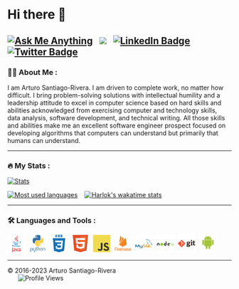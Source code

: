 # Hi there 👋
[![Ask Me Anything](https://img.shields.io/badge/Ask_me!-anything-orange.svg?style=for-the-badge&logo=gmail)](mailto:asantiago@arsari.com "I can help you!")&nbsp;&nbsp;
<a id="top" href="https://www.arsari.us/blog" title="Posts about coding" target="_blank"><img src="https://img.shields.io/badge/Blog-arsari.us-green.svg?style=for-the-badge&logo=blogger" /></a>&nbsp;&nbsp;
<a href="https://www.linkedin.com/in/arturosantiago"><img src="https://img.shields.io/badge/LinkedIn-blue?style=for-the-badge&logo=linkedin&logoColor=white" alt="LinkedIn Badge"/></a>&nbsp;&nbsp;
<a href="https://twitter.com/arq_asr"><img src="https://img.shields.io/badge/Twitter-lightblue?style=for-the-badge&logo=twitter&logoColor=white" alt="Twitter Badge"/></a>
---

### :man_technologist: About Me :

I am Arturo Santiago-Rivera. I am driven to complete work, no matter how difficult. I bring problem-solving solutions with intellectual humility and a leadership attitude to excel in computer science based on hard skills and abilities acknowledged from exercising computer and technology skills, data analysis, software development, and technical writing. All those skills and abilities make me an excellent software engineer prospect focused on developing algorithms that computers can understand but primarily that humans can understand.

---

### :fire: My Stats :

[![Stats](https://github-readme-stats.vercel.app/api?username=arsari&show_icons=true&theme=radical&cache_seconds=1800)](https://github.com/arsari)

[![Most used languages](https://github-readme-stats.vercel.app/api/top-langs/?username=arsari&theme=radical&layout=compact&langs_count=6&cache_seconds=1800)](https://github.com/arsari)&nbsp;&nbsp;&nbsp;&nbsp;[![Harlok's wakatime stats](https://github-readme-stats.vercel.app/api/wakatime?username=arsari&theme=radical&cache_seconds=1800)](https://github.com/arsari)

---

### :hammer_and_wrench: Languages and Tools :

<div>
  <img src="https://github.com/devicons/devicon/blob/master/icons/java/java-original-wordmark.svg" title="Java" alt="Java" width="40" height="40"/>&nbsp;
  <img src="https://github.com/devicons/devicon/blob/master/icons/python/python-original-wordmark.svg" title="Python" alt="Python" width="40" height="40"/>&nbsp;
  <img src="https://github.com/devicons/devicon/blob/master/icons/css3/css3-plain-wordmark.svg"  title="CSS3" alt="CSS" width="40" height="40"/>&nbsp;
  <img src="https://github.com/devicons/devicon/blob/master/icons/html5/html5-original.svg" title="HTML5" alt="HTML" width="40" height="40"/>&nbsp;
  <img src="https://github.com/devicons/devicon/blob/master/icons/javascript/javascript-original.svg" title="JavaScript" alt="JavaScript" width="40" height="40"/>&nbsp;
  <img src="https://github.com/devicons/devicon/blob/master/icons/firebase/firebase-plain-wordmark.svg" title="Firebase" alt="Firebase" width="40" height="40"/>&nbsp;
  <img src="https://github.com/devicons/devicon/blob/master/icons/mysql/mysql-original-wordmark.svg" title="MySQL"  alt="MySQL" width="40" height="40"/>&nbsp;
  <img src="https://github.com/devicons/devicon/blob/master/icons/nodejs/nodejs-original-wordmark.svg" title="NodeJS" alt="NodeJS" width="40" height="40"/>&nbsp;
  <img src="https://github.com/devicons/devicon/blob/master/icons/git/git-original-wordmark.svg" title="Git" alt="Git" width="40" height="40"/>&nbsp;
  <img src="https://github.com/devicons/devicon/blob/master/icons/android/android-original-wordmark.svg" title="Android Studio" alt="Android Studio" width="40" height="40"/>
</div>

---
©️ 2016-2023 Arturo Santiago-Rivera<br>&nbsp;&nbsp;&nbsp;&nbsp;&nbsp;&nbsp;<img src="https://komarev.com/ghpvc/?username=arsari&style=flat-square&color=blue" alt="Profile Views"/>

